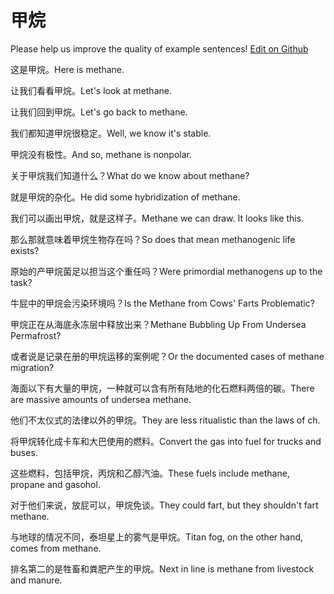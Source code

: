 # 甲烷

Please help us improve the quality of example sentences! [Edit on Github](https://github.com/jiyushe/jiyu-example-sentence-source/blob/main/chinese/jiawan.md)

<p><span class="chinese">这是甲烷。</span><span class="english">Here is methane.</span></p>

<p><span class="chinese">让我们看看甲烷。</span><span class="english">Let's look at methane.</span></p>

<p><span class="chinese">让我们回到甲烷。</span><span class="english">Let's go back to methane.</span></p>

<p><span class="chinese">我们都知道甲烷很稳定。</span><span class="english">Well, we know it's stable.</span></p>

<p><span class="chinese">甲烷没有极性。</span><span class="english">And so, methane is nonpolar.</span></p>

<p><span class="chinese">关于甲烷我们知道什么？</span><span class="english">What do we know about methane?</span></p>

<p><span class="chinese">就是甲烷的杂化。</span><span class="english">He did some hybridization of methane.</span></p>

<p><span class="chinese">我们可以画出甲烷，就是这样子。</span><span class="english">Methane we can draw. It looks like this.</span></p>

<p><span class="chinese">那么那就意味着甲烷生物存在吗？</span><span class="english">So does that mean methanogenic life exists?</span></p>

<p><span class="chinese">原始的产甲烷菌足以担当这个重任吗？</span><span class="english">Were primordial methanogens up to the task?</span></p>

<p><span class="chinese">牛屁中的甲烷会污染环境吗？</span><span class="english">Is the Methane from Cows' Farts Problematic?</span></p>

<p><span class="chinese">甲烷正在从海底永冻层中释放出来？</span><span class="english">Methane Bubbling Up From Undersea Permafrost?</span></p>

<p><span class="chinese">或者说是记录在册的甲烷运移的案例呢？</span><span class="english">Or the documented cases of methane migration?</span></p>

<p><span class="chinese">海面以下有大量的甲烷，一种就可以含有所有陆地的化石燃料两倍的碳。</span><span class="english">There are massive amounts of undersea methane.</span></p>

<p><span class="chinese">他们不太仪式的法律以外的甲烷。</span><span class="english">They are less ritualistic than the laws of ch.</span></p>

<p><span class="chinese">将甲烷转化成卡车和大巴使用的燃料。</span><span class="english">Convert the gas into fuel for trucks and buses.</span></p>

<p><span class="chinese">这些燃料，包括甲烷，丙烷和乙醇汽油。</span><span class="english">These fuels include methane, propane and gasohol.</span></p>

<p><span class="chinese">对于他们来说，放屁可以，甲烷免谈。</span><span class="english">They could fart, but they shouldn't fart methane.</span></p>

<p><span class="chinese">与地球的情况不同，泰坦星上的雾气是甲烷。</span><span class="english">Titan fog, on the other hand, comes from methane.</span></p>

<p><span class="chinese">排名第二的是牲畜和粪肥产生的甲烷。</span><span class="english">Next in line is methane from livestock and manure.</span></p>

